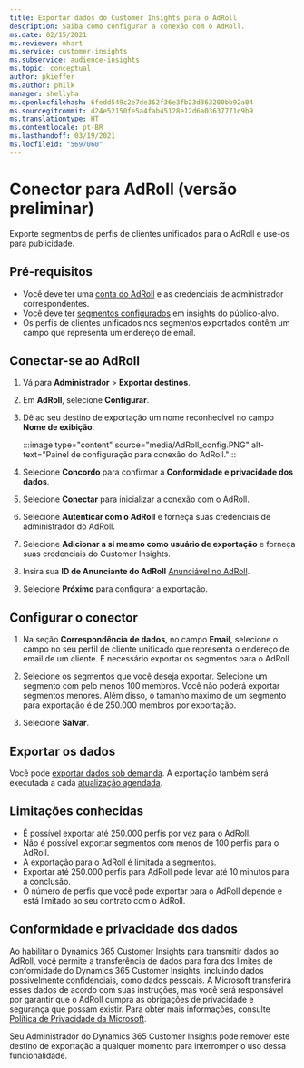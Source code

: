 ```yaml
---
title: Exportar dados do Customer Insights para o AdRoll
description: Saiba como configurar a conexão com o AdRoll.
ms.date: 02/15/2021
ms.reviewer: mhart
ms.service: customer-insights
ms.subservice: audience-insights
ms.topic: conceptual
author: pkieffer
ms.author: philk
manager: shellyha
ms.openlocfilehash: 6fedd549c2e7de362f36e3fb23d363200bb92a04
ms.sourcegitcommit: d24e52150fe5a4fab45128e12d6a03637771d9b9
ms.translationtype: HT
ms.contentlocale: pt-BR
ms.lasthandoff: 03/19/2021
ms.locfileid: "5697060"
---
```

# <a name="connector-for-adroll-preview"></a>Conector para AdRoll (versão preliminar)

Exporte segmentos de perfis de clientes unificados para o AdRoll e use-os para publicidade. 

## <a name="prerequisites"></a>Pré-requisitos

-   Você deve ter uma [conta do AdRoll](https://www.adroll.com/) e as credenciais de administrador correspondentes.
-   Você deve ter [segmentos configurados](segments.md) em insights do público-alvo.
-   Os perfis de clientes unificados nos segmentos exportados contêm um campo que representa um endereço de email.

## <a name="connect-to-adroll"></a>Conectar-se ao AdRoll

1. Vá para **Administrador** > **Exportar destinos**.

1. Em **AdRoll**, selecione **Configurar**.

1. Dê ao seu destino de exportação um nome reconhecível no campo **Nome de exibição**.

   :::image type="content" source="media/AdRoll_config.PNG" alt-text="Painel de configuração para conexão do AdRoll.":::

1. Selecione **Concordo** para confirmar a **Conformidade e privacidade dos dados**.

1. Selecione **Conectar** para inicializar a conexão com o AdRoll.

1. Selecione **Autenticar com o AdRoll** e forneça suas credenciais de administrador do AdRoll. 

1. Selecione **Adicionar a si mesmo como usuário de exportação** e forneça suas credenciais do Customer Insights.

1. Insira sua **ID de Anunciante do AdRoll** [Anunciável no AdRoll](https://help.adroll.com/hc/en-us/articles/212011838-Advertiser-Profiles).

1. Selecione **Próximo** para configurar a exportação.

## <a name="configure-the-connector"></a>Configurar o conector

1. Na seção **Correspondência de dados**, no campo **Email**, selecione o campo no seu perfil de cliente unificado que representa o endereço de email de um cliente. É necessário exportar os segmentos para o AdRoll.

1. Selecione os segmentos que você deseja exportar. Selecione um segmento com pelo menos 100 membros. Você não poderá exportar segmentos menores. Além disso, o tamanho máximo de um segmento para exportação é de 250.000 membros por exportação. 

1. Selecione **Salvar**.

## <a name="export-the-data"></a>Exportar os dados

Você pode [exportar dados sob demanda](export-destinations.md). A exportação também será executada a cada [atualização agendada](system.md#schedule-tab).

## <a name="known-limitations"></a>Limitações conhecidas

- É possível exportar até 250.000 perfis por vez para o AdRoll.
- Não é possível exportar segmentos com menos de 100 perfis para o AdRoll. 
- A exportação para o AdRoll é limitada a segmentos.
- Exportar até 250.000 perfis para AdRoll pode levar até 10 minutos para a conclusão. 
- O número de perfis que você pode exportar para o AdRoll depende e está limitado ao seu contrato com o AdRoll.

## <a name="data-privacy-and-compliance"></a>Conformidade e privacidade dos dados

Ao habilitar o Dynamics 365 Customer Insights para transmitir dados ao AdRoll, você permite a transferência de dados para fora dos limites de conformidade do Dynamics 365 Customer Insights, incluindo dados possivelmente confidenciais, como dados pessoais. A Microsoft transferirá esses dados de acordo com suas instruções, mas você será responsável por garantir que o AdRoll cumpra as obrigações de privacidade e segurança que possam existir. Para obter mais informações, consulte [Política de Privacidade da Microsoft](https://go.microsoft.com/fwlink/?linkid=396732).

Seu Administrador do Dynamics 365 Customer Insights pode remover este destino de exportação a qualquer momento para interromper o uso dessa funcionalidade.
